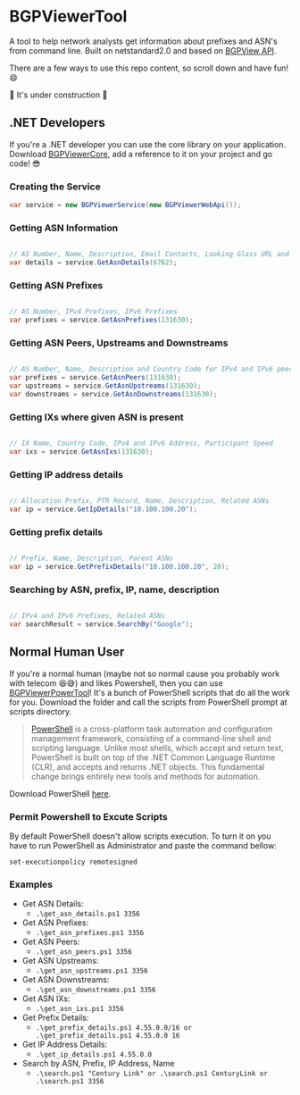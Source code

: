 # BGPViewerTool

A tool to help network analysts get information about prefixes and ASN's from command line. Built on netstandard2.0 and based on [BGPView API](https://bgpview.docs.apiary.io/#reference).

There are a few ways to use this repo content, so scroll down and have fun! :smile:

:construction: It's under construction :construction:

## .NET Developers
If you're a .NET developer you can use the core library on your application. Download [BGPViewerCore](https://github.com/wallacemariadeandrade/BGPViewerTool/tree/development/BGPViewerCore), add a reference to it on your project and go code! :sunglasses:

### Creating the Service
```c#
var service = new BGPViewerService(new BGPViewerWebApi());
```

### Getting ASN Information
```c#

// AS Number, Name, Description, Email Contacts, Looking Glass URL and Country Code
var details = service.GetAsnDetails(6762);

```

### Getting ASN Prefixes
```c#

// AS Number, IPv4 Prefixes, IPv6 Prefixes
var prefixes = service.GetAsnPrefixes(131630);

```

### Getting ASN Peers, Upstreams and Downstreams
```c#

// AS Number, Name, Description and Country Code for IPv4 and IPv6 peers
var prefixes = service.GetAsnPeers(131630);
var upstreams = service.GetAsnUpstreams(131630);
var downstreams = service.GetAsnDownstreams(131630);

```

### Getting IXs where given ASN is present
```c#

// IX Name, Country Code, IPv4 and IPv6 Address, Participant Speed
var ixs = service.GetAsnIxs(131630);

```

### Getting IP address details
```c#

// Allocation Prefix, PTR Record, Name, Description, Related ASNs
var ip = service.GetIpDetails("10.100.100.20");

```

### Getting prefix details
```c#

// Prefix, Name, Description, Parent ASNs
var ip = service.GetPrefixDetails("10.100.100.20", 20);

```

### Searching by ASN, prefix, IP, name, description
```c#

// IPv4 and IPv6 Prefixes, Related ASNs
var searchResult = service.SearchBy("Google");

```


## Normal Human User
If you're a normal human (maybe not so normal cause you probably work with telecom :laughing::sweat_smile:) and likes Powershell, then you can use [BGPViewerPowerTool](https://github.com/wallacemariadeandrade/BGPViewerTool/tree/development/BGPViewerPowerTool)! It's a bunch of PowerShell scripts that do all the work for you. Download the folder and call the scripts from PowerShell prompt at scripts directory.

> [PowerShell](https://docs.microsoft.com/pt-br/powershell/scripting/overview?view=powershell-7) is a cross-platform task automation and configuration management framework, consisting of a command-line shell and scripting language. Unlike most shells, which accept and return text, PowerShell is built on top of the .NET Common Language Runtime (CLR), and accepts and returns .NET objects. This fundamental change brings entirely new tools and methods for automation.

Download PowerShell [here](https://docs.microsoft.com/pt-br/powershell/scripting/install/installing-powershell?view=powershell-7).

### Permit Powershell to Excute Scripts
By default PowerShell doesn't allow scripts execution. To turn it on you have to run PowerShell as Administrator and paste the command bellow:
```
set-executionpolicy remotesigned

```
### Examples
- Get ASN Details: 
    - ```.\get_asn_details.ps1 3356 ```
- Get ASN Prefixes:
    - ```.\get_asn_prefixes.ps1 3356 ```
- Get ASN Peers:
    - ```.\get_asn_peers.ps1 3356 ```
- Get ASN Upstreams:
    - ```.\get_asn_upstreams.ps1 3356 ```
- Get ASN Downstreams:
    - ```.\get_asn_downstreams.ps1 3356 ```
- Get ASN IXs:
    - ```.\get_asn_ixs.ps1 3356 ```
- Get Prefix Details:
    - ```.\get_prefix_details.ps1 4.55.0.0/16 or .\get_prefix_details.ps1 4.55.0.0 16 ```
- Get IP Address Details:
    - ```.\get_ip_details.ps1 4.55.0.0 ```
- Search by ASN, Prefix, IP Address, Name
    - ```.\search.ps1 "Century Link" or .\search.ps1 CenturyLink or .\search.ps1 3356 ```